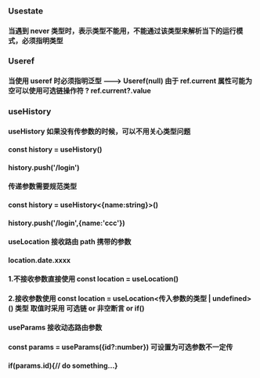 ### Usestate

#### 当遇到 never 类型时，表示类型不能用，不能通过该类型来解析当下的运行模式，必须指明类型

### Useref

#### 当使用 useref 时必须指明泛型 ---> Useref<HTMLInputElement>(null) 由于 ref.current 属性可能为空可以使用可选链操作符 ? ref.current?.value

### useHistory

#### useHistory 如果没有传参数的时候，可以不用关心类型问题

#### const history = useHistory()

#### history.push('/login')

#### 传递参数需要规范类型

#### const history = useHistory<{name:string}>()

#### history.push('/login',{name:'ccc'})

#### useLocation 接收路由 path 携带的参数

#### location.date.xxxx

#### 1.不接收参数直接使用 const location = useLocation()

#### 2.接收参数使用 const location = useLocation<传入参数的类型 | undefined>() 类型 取值时采用 可选链 or 非空断言 or if()

#### useParams 接收动态路由参数

#### const params = useParams({id?:number}) 可设置为可选参数不一定传

#### if(params.id){// do something...}
